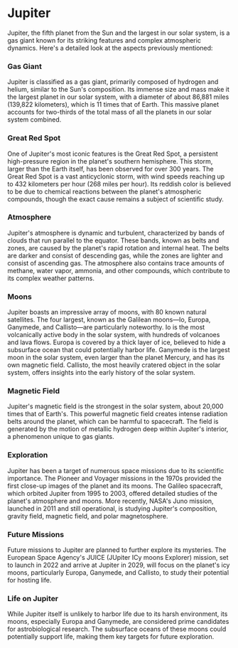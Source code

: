 # Jupiter

Jupiter, the fifth planet from the Sun and the largest in our solar system, is a gas giant known for its striking features and complex atmospheric dynamics. Here's a detailed look at the aspects previously mentioned:

### Gas Giant

Jupiter is classified as a gas giant, primarily composed of hydrogen and helium, similar to the Sun's composition. Its immense size and mass make it the largest planet in our solar system, with a diameter of about 86,881 miles (139,822 kilometers), which is 11 times that of Earth. This massive planet accounts for two-thirds of the total mass of all the planets in our solar system combined.

### Great Red Spot

One of Jupiter's most iconic features is the Great Red Spot, a persistent high-pressure region in the planet's southern hemisphere. This storm, larger than the Earth itself, has been observed for over 300 years. The Great Red Spot is a vast anticyclonic storm, with wind speeds reaching up to 432 kilometers per hour (268 miles per hour). Its reddish color is believed to be due to chemical reactions between the planet's atmospheric compounds, though the exact cause remains a subject of scientific study.

### Atmosphere

Jupiter's atmosphere is dynamic and turbulent, characterized by bands of clouds that run parallel to the equator. These bands, known as belts and zones, are caused by the planet's rapid rotation and internal heat. The belts are darker and consist of descending gas, while the zones are lighter and consist of ascending gas. The atmosphere also contains trace amounts of methane, water vapor, ammonia, and other compounds, which contribute to its complex weather patterns.

### Moons

Jupiter boasts an impressive array of moons, with 80 known natural satellites. The four largest, known as the Galilean moons—Io, Europa, Ganymede, and Callisto—are particularly noteworthy. Io is the most volcanically active body in the solar system, with hundreds of volcanoes and lava flows. Europa is covered by a thick layer of ice, believed to hide a subsurface ocean that could potentially harbor life. Ganymede is the largest moon in the solar system, even larger than the planet Mercury, and has its own magnetic field. Callisto, the most heavily cratered object in the solar system, offers insights into the early history of the solar system.

### Magnetic Field

Jupiter's magnetic field is the strongest in the solar system, about 20,000 times that of Earth's. This powerful magnetic field creates intense radiation belts around the planet, which can be harmful to spacecraft. The field is generated by the motion of metallic hydrogen deep within Jupiter's interior, a phenomenon unique to gas giants.

### Exploration

Jupiter has been a target of numerous space missions due to its scientific importance. The Pioneer and Voyager missions in the 1970s provided the first close-up images of the planet and its moons. The Galileo spacecraft, which orbited Jupiter from 1995 to 2003, offered detailed studies of the planet's atmosphere and moons. More recently, NASA's Juno mission, launched in 2011 and still operational, is studying Jupiter's composition, gravity field, magnetic field, and polar magnetosphere.

### Future Missions

Future missions to Jupiter are planned to further explore its mysteries. The European Space Agency's JUICE (JUpiter ICy moons Explorer) mission, set to launch in 2022 and arrive at Jupiter in 2029, will focus on the planet's icy moons, particularly Europa, Ganymede, and Callisto, to study their potential for hosting life.

### Life on Jupiter

While Jupiter itself is unlikely to harbor life due to its harsh environment, its moons, especially Europa and Ganymede, are considered prime candidates for astrobiological research. The subsurface oceans of these moons could potentially support life, making them key targets for future exploration.

